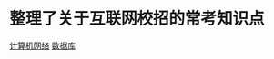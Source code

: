 # 整理了关于互联网校招的常考知识点
[计算机网络](https://chl93.github.io/OFFER/)
[数据库](https://chl93.github.io/OFFER/database/)
